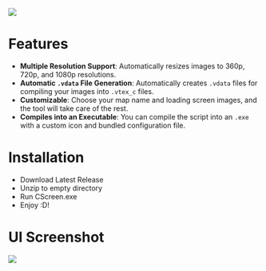 ![](https://i.imgur.com/WkRCgPu.png)

# Features

- **Multiple Resolution Support**: Automatically resizes images to 360p, 720p, and 1080p resolutions.
- **Automatic `.vdata` File Generation**: Automatically creates `.vdata` files for compiling your images into `.vtex_c` files.
- **Customizable**: Choose your map name and loading screen images, and the tool will take care of the rest.
- **Compiles into an Executable**: You can compile the script into an `.exe` with a custom icon and bundled configuration file.

# Installation

- Download Latest Release
- Unzip to empty directory
- Run CScreen.exe
- Enjoy :D!

# UI Screenshot

![](https://i.imgur.com/5jhXoCd.png)
